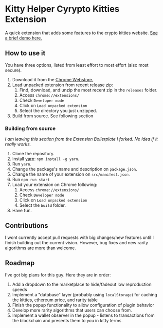 # Kitty Helper Cyrypto Kitties Extension

A quick extension that adds some features to the crypto kitties website. [See a brief demo here.](https://www.youtube.com/watch?v=iNEFtZSz6EY)

## How to use it
You have three options, listed from least effort to most effort (also most secure).

1. Download it from the [Chrome Webstore.](https://chrome.google.com/webstore/detail/kitty-helper/dceabgpbnaimhibdgjdhgbabiocgimhb)
2. Load unpacked extension from recent release zip:
    1. Find, download, and unzip the most recent zip in the `releases` folder.
    2. Access `chrome://extensions/`
    3. Check `Developer mode`
    4. Click on `Load unpacked extension`
    5. Select the directory you just unzipped.
3. Build from source. See following section

### Building from source
*I am leaving this section from the Extension Boilerplate I forked. No idea if it really works.*

1. Clone the repository.
2. Install [yarn](https://yarnpkg.com): `npm install -g yarn`.
3. Run `yarn`.
4. Change the package's name and description on `package.json`.
5. Change the name of your extension on `src/manifest.json`.
6. Run `npm run start`
7. Load your extension on Chrome following:
    1. Access `chrome://extensions/`
    2. Check `Developer mode`
    3. Click on `Load unpacked extension`
    4. Select the `build` folder.
8. Have fun.

## Contributions
I wont currently accept pull requests with big changes/new features until I finish building out the current vision.
However, bug fixes and new rarity algorithms are more than welcome. 

## Roadmap
I've got big plans for this guy. Here they are in order:
1. Add a dropdown to the marketplace to hide/fadeout low reproduction speeds
2. Implement a "database" layer (probably using `localStorage`) for caching the kitties, ethereum price, and rarity table
3. Finish the popup functionality to allow configuration of plugin behavior
4. Develop more rarity algorithms that users can choose from. 
5. Implement a wallet observer in the popup - listens to transactions from the blockchain and presents them to you in kitty terms.

